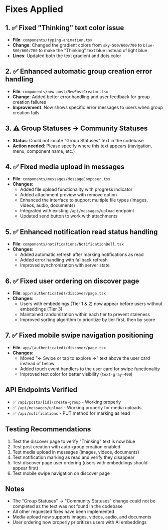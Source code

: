 # Fixes Applied

## 1. ✅ Fixed "Thinking" text color issue
- **File**: `components/typing-animation.tsx`
- **Change**: Changed the gradient colors from `sky-500/600/700` to `blue-500/600/700` to make the "Thinking" text blue instead of light blue
- **Lines**: Updated both the text gradient and dots color

## 2. ✅ Enhanced automatic group creation error handling
- **File**: `components/new-post/NewPostCreator.tsx`
- **Change**: Added better error handling and user feedback for group creation failures
- **Improvement**: Now shows specific error messages to users when group creation fails

## 3. ⚠️ Group Statuses → Community Statuses
- **Status**: Could not locate "Group Statuses" text in the codebase
- **Action needed**: Please specify where this text appears (navigation, menu, component name, etc.)

## 4. ✅ Fixed media upload in messages
- **File**: `components/messages/MessageComposer.tsx`
- **Changes**:
  - Added file upload functionality with progress indicator
  - Added attachment preview with remove option
  - Enhanced the interface to support multiple file types (images, videos, audio, documents)
  - Integrated with existing `/api/messages/upload` endpoint
  - Updated send button to work with attachments

## 5. ✅ Enhanced notification read status handling
- **File**: `components/notifications/NotificationBell.tsx`
- **Changes**:
  - Added automatic refresh after marking notifications as read
  - Added error handling with fallback refresh
  - Improved synchronization with server state

## 6. ✅ Fixed user ordering on discover page
- **File**: `app/(authenticated)/discover/page.tsx`
- **Changes**:
  - Users with embeddings (Tier 1 & 2) now appear before users without embeddings (Tier 3)
  - Maintained randomization within each tier to prevent staleness
  - Improved sorting algorithm to prioritize by tier first, then by score

## 7. ✅ Fixed mobile swipe navigation positioning
- **File**: `app/(authenticated)/discover/page.tsx`
- **Changes**:
  - Moved "← Swipe or tap to explore →" text above the user card instead of below
  - Added touch event handlers to the user card for swipe functionality
  - Improved text color for better visibility (`text-gray-400`)

## API Endpoints Verified
- ✅ `/api/posts/[id]/create-group` - Working properly
- ✅ `/api/messages/upload` - Working properly for media uploads
- ✅ `/api/notifications` - PUT method for marking as read

## Testing Recommendations
1. Test the discover page to verify "Thinking" text is now blue
2. Test post creation with auto-group creation enabled
3. Test media upload in messages (images, videos, documents)
4. Test notification marking as read and verify they disappear
5. Test discover page user ordering (users with embeddings should appear first)
6. Test mobile swipe navigation on discover page

## Notes
- The "Group Statuses" → "Community Statuses" change could not be completed as the text was not found in the codebase
- All other requested fixes have been implemented
- Media upload now supports images, videos, audio, and documents
- User ordering now properly prioritizes users with AI embeddings